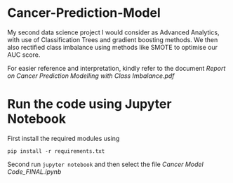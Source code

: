 # Cancer-Prediction-Model
My second data science project I would consider as Advanced Analytics, with use of Classification Trees and gradient boosting methods. We then also rectified class imbalance using methods like SMOTE to optimise our AUC score.

For easier reference and interpretation, kindly refer to the document *Report on Cancer Prediction Modelling with Class Imbalance.pdf*

# Run the code using Jupyter Notebook

First install the required modules using

```
pip install -r requirements.txt
```

Second run `jupyter notebook` and then select the file *Cancer Model Code_FINAL.ipynb*
